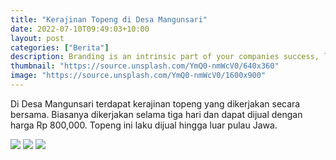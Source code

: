 ```yaml
---
title: "Kerajinan Topeng di Desa Mangunsari"
date: 2022-07-10T09:49:03+10:00
layout: post
categories: ["Berita"]
description: Branding is an intrinsic part of your companies success, learn why your brand matters.
thumbnail: "https://source.unsplash.com/YmQ0-nmWcV0/640x360"
image: "https://source.unsplash.com/YmQ0-nmWcV0/1600x900"
---
```


Di Desa Mangunsari terdapat kerajinan topeng yang dikerjakan secara bersama. Biasanya dikerjakan selama tiga hari dan dapat dijual dengan harga Rp 800,000. Topeng ini laku dijual hingga luar pulau Jawa.


<img src="{{site.baseurl}}/assets/images/topeng/topeng1.jpg">
<img src="{{site.baseurl}}/assets/images/topeng/topeng2.jpg">
<img src="{{site.baseurl}}/assets/images/topeng/topeng3.jpg">
